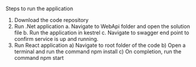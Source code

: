 Steps to run the application

1. Download the code repository
2. Run .Net application
	a. Navigate to WebApi folder and open the solution file
  b. Run the application in kestrel
  c. Navigate to swagger end point to confirm service is up and running.
3. Run React application
  a)	Navigate to root folder of the code
  b)	Open a terminal and run the command
              npm install
  c)	On completion, run the command
              npm start 

